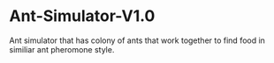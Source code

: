 # Ant-Simulator-V1.0
Ant simulator that has colony of ants that work together to find food in similiar ant pheromone style.
